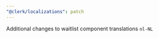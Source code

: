 ```yaml
---
"@clerk/localizations": patch
---
```


Additional changes to waitlist component translations `nl-NL`
